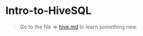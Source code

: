 # Intro-to-HiveSQL

> Go to the file => [hive.md](https://github.com/ekane3/HiveSQL/blob/main/hive.md) to learn something new.